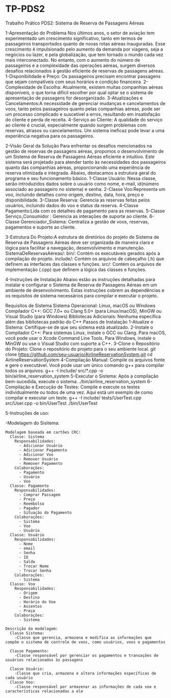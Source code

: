 # TP-PDS2
Trabalho Prático PDS2:
Sistema de Reserva de Passagens Aéreas

1-Apresentação do Problema
Nos últimos anos, o setor de aviação tem experimentado um crescimento significativo, tanto em termos de passageiros transportados quanto de novas rotas aéreas inauguradas. Esse crescimento é impulsionado pelo aumento da demanda por viagens, seja a negócios ou lazer, e pela globalização, que tem tornado o mundo cada vez mais interconectado. No entanto, com o aumento do número de passageiros e a complexidade das operações aéreas, surgem diversos desafios relacionados à gestão eficiente de reservas de passagens aéreas.
1-Disponibilidade e Preço: Os passageiros precisam encontrar passagens que sejam compatíveis com seus horários e condição financeira.
2-Complexidade de Escolha: Atualmente, existem muitas companhias aéreas disponíveis, o que torna difícil escolher por qual optar se o sistema de apresentação de passagens for desorganizado.
3-Atualizações e Cancelamentos:A necessidade de gerenciar mudanças e cancelamentos de voos, tanto pelos passageiros quanto pelas companhias aéreas, pode ser um processo complicado e suscetível a erros, resultando em insatisfação do cliente e perda de receita.
4-Serviço ao Cliente: A qualidade do serviço ao cliente é crucial, especialmente quando surgem problemas com reservas, atrasos ou cancelamentos. Um sistema ineficaz pode levar a uma experiência negativa para os passageiros.


2-Visão Geral da Solução
Para enfrentar os desafios mencionados na gestão de reservas de passagens aéreas, propomos o desenvolvimento de um Sistema de Reserva de Passagens Aéreas eficiente e intuitivo. Este sistema será projetado para atender tanto às necessidades dos passageiros quanto das companhias aéreas, proporcionando uma experiência de reserva otimizada e integrada. Abaixo, destacamos a estrutura geral do programa e seu funcionamento básico.
1-Classe Usuário: Nessa classe, serão introduzidos dados sobre o usuário como nome, e-mail, id(número associado ao passageiro no sistema) e senha.
2-Classe Voo:Representa um voo, incluindo detalhes como origem, destino, data, hora, preço e disponibilidade.
3-Classe Reserva: Gerencia as reservas feitas pelos usuários, incluindo dados do voo e status da reserva.
4-Classe Pagamento:Lida com os detalhes de pagamento para as reservas.
5-Classe Serviço_Consumidor : Gerencia as interações de suporte ao cliente.
6-Classe Gerenciador_Sistema: Centraliza a gestão de voos, reservas, pagamentos e suporte ao cliente.



3-Estrutura Do Projeto:A estrutura de diretórios do projeto de Sistema de Reserva de Passagens Aéreas deve ser organizada de maneira clara e lógica para facilitar a navegação, desenvolvimento e manutenção.
SistemaDeReservasAéreas/: 
bin/: Contém os executáveis gerados após a compilação do projeto.
include/: Contém os arquivos de cabeçalho (.h) que definem as interfaces das classes e funções.
src/: Contém os arquivos de implementação (.cpp) que definem a lógica das classes e funções.




4-Instruções de Instalação
Abaixo estão as instruções detalhadas para instalar e configurar o Sistema de Reserva de Passagens Aéreas em um ambiente de desenvolvimento. Estas instruções cobrem as dependências e os requisitos de sistema necessários para compilar e executar o projeto.

Requisitos de Sistema
Sistema Operacional: Linux, macOS ou Windows
Compilador C++: GCC 7.0+ ou Clang 5.0+ (para Linux/macOS), MinGW ou Visual Studio (para Windows)
Bibliotecas Adicionais: Nenhuma específica além das bibliotecas padrão do C++
Passos de Instalação
1-Atualize o Sistema:
Certifique-se de que seu sistema está atualizado.
2-Instale o Compilador C++:
Para sistemas Linux, instale o GCC ou Clang.
Para macOS, você pode usar o Xcode Command Line Tools.
Para Windows, instale o MinGW ou use o Visual Studio com suporte a C++.
3-Clone o Repositório do Projeto:
Clone o repositório do projeto para o seu ambiente local.
git clone https://github.com/seu-usuario/AirlineReservationSystem.git
cd AirlineReservationSystem
4-Compilação Manual:
Compile os arquivos fonte e gere o executável. Você pode usar um único comando g++ para compilar todos os arquivos.
g++ -I include/ src/*.cpp -o bin/airline_reservation_system
5-Executar o Sistema:
Após a compilação bem-sucedida, execute o sistema.
./bin/airline_reservation_system
6-Compilação e Execução de Testes:
Compile e execute os testes individualmente ou todos de uma vez. Aqui está um exemplo de como compilar e executar um teste.
g++ -I include/ tests/UserTest.cpp src/User.cpp -o bin/UserTest
./bin/UserTest



5-Instruções de uso:



















  -Modelagem do Sisitema:
    
    Modelagem baseada em cartões CRC:
      Classe: Sistema
        Responsabilidades:
          - Adicionar Usuário
          - Adicionar Pagamento
          - Adicionar Voo
          - Remover Usuário
          - Remover Pagamento
        Colaborações:
          - Pagamento
          - Usuário
          - Voo
      Classe: Pagamento
        Responsabilidades:
          - Comprar Passagem
          - Preço
          - Reembolso
          - Pagador
          - Situação do Pagamento
        Colaborações:
          - Sistema
          - Voo
          - Usuário
      Classe: Usuário
        Responsabilidades:
          - Nome
          - email
          - Senha
          - ID
          - Saldo
          - Trocar Nome
          - Trocar Senha
        Colaborações:
          - Sistema
      Classe: Voo
        Responsabilidades:
          - Origem
          - Destino
          - Horário do Voo
          - Assentos
          - Preço
        Colaborações:
          - Sistema

    Descrição da modelagem:
      Classe Sistema:
        -Classe que gerencia, armazena e modifica as informações que compõe o sistema de controle de voos, como usuários, voos e pagamentos

      Classe Pagamento:
        -Classe responsável por gerenciar os pagamentos e transações de usuários relacionados às passagens

      Classe Usuário:
        -Classe que cria, armazena e altera informações específicas de cada usuário
      Classe Voo:
        -Classe responsável por armazenar as informações de cada voo e características relacionadas a ele
